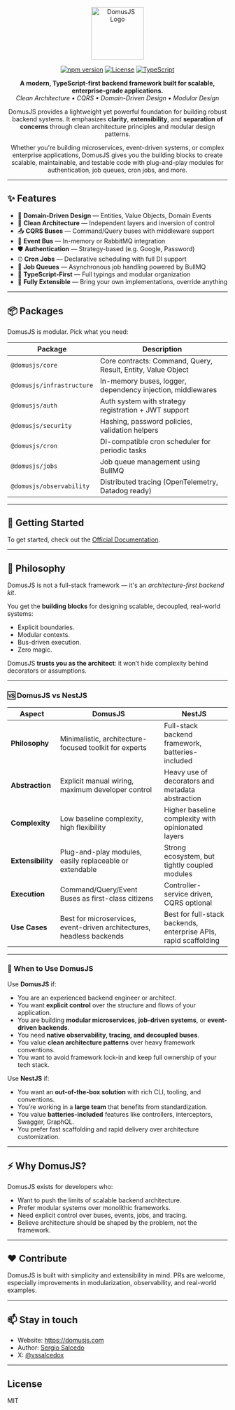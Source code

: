 
<p align="center">
  <a href="https://domusjs.com/" target="blank"><img src="https://domusjs.com/domusjs_logo.png" width="120" alt="DomusJS Logo" /></a>
</p>

<p align="center">
  <a href="https://www.npmjs.com/package/@domusjs/core"><img src="https://img.shields.io/npm/v/@domusjs/core?style=flat-square&color=blue" alt="npm version" /></a>
  <a href="https://github.com/vssalcedo/DomusJS/blob/main/LICENSE"><img src="https://img.shields.io/badge/license-MIT-blue.svg?style=flat-square" alt="License" /></a>
  <a href="https://www.typescriptlang.org/"><img src="https://img.shields.io/badge/TypeScript-007ACC?style=flat-square&logo=typescript&logoColor=white" alt="TypeScript" /></a>
  
</p>

<p align="center">
  <strong>A modern, TypeScript-first backend framework built for scalable, enterprise-grade applications.</strong><br>
  <em>Clean Architecture • CQRS • Domain-Driven Design • Modular Design</em>
</p>

<p align="center">
  DomusJS provides a lightweight yet powerful foundation for building robust backend systems. 
  It emphasizes <strong>clarity</strong>, <strong>extensibility</strong>, and <strong>separation of concerns</strong> 
  through clean architecture principles and modular design patterns.
</p>

<p align="center">
  Whether you're building microservices, event-driven systems, or complex enterprise applications, 
  DomusJS gives you the building blocks to create scalable, maintainable, and testable code 
  with plug-and-play modules for authentication, job queues, cron jobs, and more.
</p>


---

## ✨ Features

- 🧱 **Domain-Driven Design** — Entities, Value Objects, Domain Events
- 🧠 **Clean Architecture** — Independent layers and inversion of control
- 📤 **CQRS Buses** — Command/Query buses with middleware support
- 📡 **Event Bus** — In-memory or RabbitMQ integration
- 🛡️ **Authentication** — Strategy-based (e.g. Google, Password)
- ⏰ **Cron Jobs** — Declarative scheduling with full DI support
- 🧵 **Job Queues** — Asynchronous job handling powered by BullMQ
- 🧪 **TypeScript-First** — Full typings and modular organization
- 🧩 **Fully Extensible** — Bring your own implementations, override anything

---

## 📦 Packages

DomusJS is modular. Pick what you need:

| Package                   | Description                                                   |
|---------------------------|---------------------------------------------------------------|
| `@domusjs/core`           | Core contracts: Command, Query, Result, Entity, Value Object |
| `@domusjs/infrastructure` | In-memory buses, logger, dependency injection, middlewares   |
| `@domusjs/auth`           | Auth system with strategy registration + JWT support         |
| `@domusjs/security`       | Hashing, password policies, validation helpers               |
| `@domusjs/cron`           | DI-compatible cron scheduler for periodic tasks              |
| `@domusjs/jobs`           | Job queue management using BullMQ                            |
| `@domusjs/observability`  | Distributed tracing (OpenTelemetry, Datadog ready)           |

---

## 🚀 Getting Started

To get started, check out the [Official Documentation](https://docs.domusjs.com/getting-started/introduction).

---

## 🧠 Philosophy

DomusJS is not a full-stack framework — it's an *architecture-first backend kit*.

You get the **building blocks** for designing scalable, decoupled, real-world systems:
- Explicit boundaries.
- Modular contexts.
- Bus-driven execution.
- Zero magic.

DomusJS **trusts you as the architect**: it won’t hide complexity behind decorators or assumptions.

---

### 🆚 DomusJS vs NestJS

| Aspect             | **DomusJS**                                                             | **NestJS**                                                       |
|--------------------|-------------------------------------------------------------------------|------------------------------------------------------------------|
| **Philosophy**     | Minimalistic, architecture-focused toolkit for experts                 | Full-stack backend framework, batteries-included                 |
| **Abstraction**    | Explicit manual wiring, maximum developer control                      | Heavy use of decorators and metadata abstraction                 |
| **Complexity**     | Low baseline complexity, high flexibility                              | Higher baseline complexity with opinionated layers               |
| **Extensibility**  | Plug-and-play modules, easily replaceable or extendable               | Strong ecosystem, but tightly coupled modules                   |
| **Execution**      | Command/Query/Event Buses as first-class citizens                     | Controller-service driven, CQRS optional                         |
| **Use Cases**      | Best for microservices, event-driven architectures, headless backends | Best for full-stack backends, enterprise APIs, rapid scaffolding |

---

### 🧩 When to Use DomusJS

Use **DomusJS** if:

- You are an experienced backend engineer or architect.
- You want **explicit control** over the structure and flows of your application.
- You are building **modular microservices**, **job-driven systems**, or **event-driven backends**.
- You need **native observability, tracing, and decoupled buses**.
- You value **clean architecture patterns** over heavy framework conventions.
- You want to avoid framework lock-in and keep full ownership of your tech stack.

Use **NestJS** if:

- You want an **out-of-the-box solution** with rich CLI, tooling, and conventions.
- You’re working in a **large team** that benefits from standardization.
- You value **batteries-included** features like controllers, interceptors, Swagger, GraphQL.
- You prefer fast scaffolding and rapid delivery over architecture customization.

---

## ⚡ Why DomusJS?

DomusJS exists for developers who:
- Want to push the limits of scalable backend architecture.
- Prefer modular systems over monolithic frameworks.
- Need explicit control over buses, events, jobs, and tracing.
- Believe architecture should be shaped by the problem, not the framework.

---

## ❤️ Contribute

DomusJS is built with simplicity and extensibility in mind. PRs are welcome, especially improvements in modularization, observability, and real-world examples.

---

## 📫 Stay in touch

- Website: https://domusjs.com
- Author: [Sergio Salcedo](https://github.com/vssalcedo)
- X: [@vssalcedox](https://x.com/vssalcedox)

---

## License

MIT

